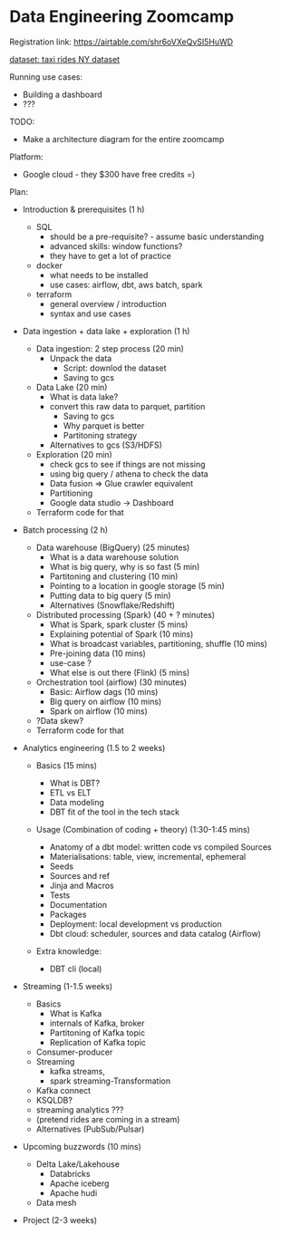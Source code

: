 # Data Engineering Zoomcamp
Registration link: https://airtable.com/shr6oVXeQvSI5HuWD

[dataset: taxi rides NY dataset](dataset.md)

Running use cases:

* Building a dashboard 
* ??? 

TODO:

* Make a architecture diagram for the entire zoomcamp


Platform:

* Google cloud - they $300 have free credits =)  

Plan:

* Introduction & prerequisites (1 h)
    * SQL
         * should be a pre-requisite? - assume basic understanding
         * advanced skills: window functions?
         * they have to get a lot of practice
    * docker
         * what needs to be installed
         * use cases: airflow, dbt, aws batch, spark 
    * terraform
         * general overview / introduction
         * syntax and use cases
* Data ingestion + data lake + exploration (1 h)
    * Data ingestion: 2 step process (20 min)
        * Unpack the data
             * Script: downlod the dataset 
             * Saving to gcs
    * Data Lake (20 min)
        * What is data lake?
        * convert this raw data to parquet, partition
            * Saving to gcs
            * Why parquet is better
            * Partitoning strategy
        * Alternatives to gcs (S3/HDFS)
    * Exploration (20 min)
        * check gcs to see if things are not missing
        * using big query / athena to check the data
        * Data fusion => Glue crawler equivalent
        * Partitioning
        * Google data studio -> Dashboard
    * Terraform code for that
* Batch processing (2 h)
    * Data warehouse (BigQuery) (25 minutes)
         * What is a data warehouse solution
         * What is big query, why is so fast  (5 min)
         * Partitoning and clustering (10 min)
         * Pointing to a location in google storage (5 min)
         * Putting data to big query (5 min)
         * Alternatives (Snowflake/Redshift)
    * Distributed processing (Spark) (40 + ? minutes)
         * What is Spark, spark cluster (5 mins)
         * Explaining potential of Spark (10 mins)
         * What is broadcast variables, partitioning, shuffle (10 mins)
         * Pre-joining data (10 mins)
         * use-case ?
         * What else is out there  (Flink) (5 mins)
    * Orchestration tool (airflow) (30 minutes)
         * Basic: Airflow dags (10 mins)
         * Big query on airflow (10 mins)
         * Spark on airflow (10 mins)
    * ?Data skew?
    * Terraform code for that
* Analytics engineering (1.5 to 2 weeks)
    * Basics (15 mins)
        * What is DBT?
        * ETL vs ELT 
        * Data modeling
        * DBT fit of the tool in the tech stack
    
    * Usage (Combination of coding + theory) (1:30-1:45 mins)
        * Anatomy of a dbt model: written code vs compiled Sources
        * Materialisations: table, view, incremental, ephemeral  
        * Seeds 
        * Sources and ref  
        * Jinja and Macros 
        * Tests  
        * Documentation 
        * Packages 
        * Deployment: local development vs production 
        * Dbt cloud: scheduler, sources and data catalog (Airflow)
    
    * Extra knowledge:
        * DBT cli (local)
    
* Streaming (1-1.5 weeks)
    * Basics
      * What is Kafka
      *  internals of Kafka, broker
      * Partitoning of Kafka topic
      * Replication of Kafka topic
    * Consumer-producer
    * Streaming
      * kafka streams, 
      * spark streaming-Transformation
    * Kafka connect
    * KSQLDB?
    * streaming analytics ???
    * (pretend rides are coming in a stream)
    * Alternatives (PubSub/Pulsar)
* Upcoming buzzwords (10 mins)
    * Delta Lake/Lakehouse
        * Databricks
        * Apache iceberg
        * Apache hudi
    * Data mesh
* Project (2-3 weeks)



